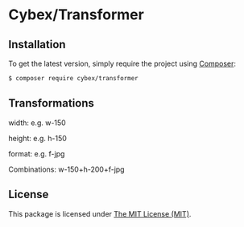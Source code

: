 # Cybex/Transformer

## Installation

To get the latest version, simply require the project using [Composer](https://getcomposer.org):

```bash
$ composer require cybex/transformer
```

## Transformations
width: e.g. w-150

height: e.g. h-150

format: e.g. f-jpg

Combinations: w-150+h-200+f-jpg



## License

This package is licensed under [The MIT License (MIT)](LICENSE).
